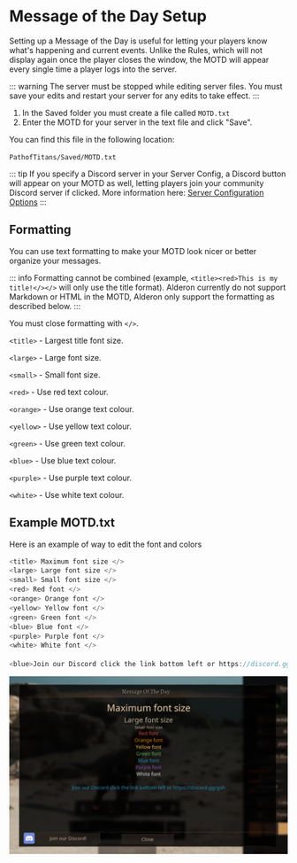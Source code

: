 # Message of the Day Setup

Setting up a Message of the Day is useful for letting your players know what's happening and current events. Unlike the Rules, which will not display again once the player closes the window, the MOTD will appear every single time a player logs into the server.

::: warning
The server must be stopped while editing server files. You must save your edits and restart your server for any edits to take effect.
:::

1. In the Saved folder you must create a file called `MOTD.txt`
2. Enter the MOTD for your server in the text file and click "Save".

You can find this file in the following location:

`PathofTitans/Saved/MOTD.txt`

::: tip
If you specify a Discord server in your Server Config, a Discord button will appear on your MOTD as well, letting players join your community Discord server if clicked. More information here: [Server Configuration Options](../Setup/Server%20Configurations/Path-of-Titans-How-To-Configurate-Game-ini)
:::

## Formatting

You can use text formatting to make your MOTD look nicer or better organize your messages.

::: info
Formatting cannot be combined (example, `<title><red>This is my title!</></>` will only use the title format). Alderon currently do not support Markdown or HTML in the MOTD, Alderon only support the formatting as described below.
:::

You must close formatting with `</>`.

`<title>` - Largest title font size.

`<large>` - Large font size.

`<small>` - Small font size.

`<red>` - Use red text colour.

`<orange>` - Use orange text colour.

`<yellow>` - Use yellow text colour.

`<green>` - Use green text colour.

`<blue>` - Use blue text colour.

`<purple>` - Use purple text colour.

`<white>` - Use white text colour.

## Example MOTD.txt

Here is an example of way to edit the font and colors

```js
<title> Maximum font size </>
<large> Large font size </>
<small> Small font size </>
<red> Red font </>
<orange> Orange font </>
<yellow> Yellow font </>
<green> Green font </>
<blue> Blue font </>
<purple> Purple font </>
<white> White font </>

<blue>Join our Discord click the link bottom left or https://discord.gg/gsh</>
```

![Path of Titans Message of the Day](<MOTD Screenshot.webp>)
